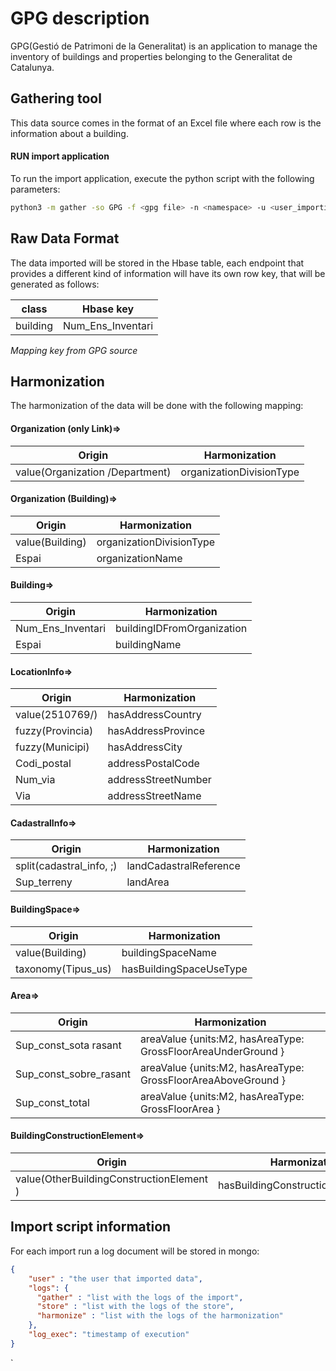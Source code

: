 # GPG description
GPG(Gestió de Patrimoni de la Generalitat) is an application to manage the inventory of buildings and properties
belonging to the Generalitat de Catalunya. 

## Gathering tool
This data source comes in the format of an Excel file where each row is the information about a building. 

#### RUN import application
To run the import application, execute the python script with the following parameters:

```bash
python3 -m gather -so GPG -f <gpg file> -n <namespace> -u <user_importing> -st <storage>
```


## Raw Data Format
The data imported will be stored in the Hbase table, each endpoint that provides a different kind of information will have its own  row key, that will be generated as follows:

 |  class    | Hbase key          |
|-----------|--------------------|
|  building | Num_Ens_Inventari  |

*Mapping key from GPG source*

## Harmonization

The harmonization of the data will be done with the following mapping:

#### Organization (only Link)=>
| Origin                          | Harmonization            |
|---------------------------------|--------------------------|
 | value(Organization /Department) | organizationDivisionType | 

#### Organization (Building)=>
| Origin          | Harmonization            |
|-----------------|--------------------------|
 | value(Building) | organizationDivisionType | 
 | Espai           |  organizationName        | 


#### Building=>
| Origin            | Harmonization              |
|-------------------|----------------------------|
 | Num_Ens_Inventari | buildingIDFromOrganization | 
 | Espai             | buildingName               | 


#### LocationInfo=>
| Origin           | Harmonization               |
|------------------|-----------------------------|
 | value(2510769/)  | hasAddressCountry           | 
 | fuzzy(Provincia) | hasAddressProvince          | 
 | fuzzy(Municipi)  | hasAddressCity              | 
 | Codi_postal      | addressPostalCode           | 
 | Num_via          | addressStreetNumber         | 
 | Via              | addressStreetName           | 

#### CadastralInfo=>
| Origin                   | Harmonization          |
|--------------------------|------------------------|
 | split(cadastral_info, ;) | landCadastralReference | 
 | Sup_terreny              | landArea               | 

#### BuildingSpace=>
| Origin             | Harmonization           |
|--------------------|-------------------------|
 | value(Building)    | buildingSpaceName       | 
 | taxonomy(Tipus_us) | hasBuildingSpaceUseType | 

#### Area=>
| Origin                 | Harmonization                                                 |
|------------------------|---------------------------------------------------------------|
 | Sup_const_sota rasant  | areaValue {units:M2, hasAreaType: GrossFloorAreaUnderGround } | 
 | Sup_const_sobre_rasant | areaValue {units:M2, hasAreaType: GrossFloorAreaAboveGround } | 
 | Sup_const_total        | areaValue {units:M2, hasAreaType: GrossFloorArea }            | 

#### BuildingConstructionElement=>
| Origin                                   | Harmonization                       |
|------------------------------------------|-------------------------------------|
 | value(OtherBuildingConstructionElement ) | hasBuildingConstructionElementType  | 


## Import script information

For each import run a log document will be stored in mongo:
```json
{
    "user" : "the user that imported data",
    "logs": {
      "gather" : "list with the logs of the import",
      "store" : "list with the logs of the store",
      "harmonize" : "list with the logs of the harmonization"
    },
    "log_exec": "timestamp of execution"
}
```


`